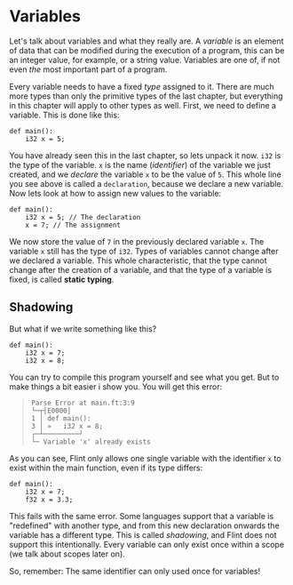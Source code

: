 # Variables

Let's talk about variables and what they really are. A _variable_ is an element of data that can be modified during the execution of a program, this can be an integer value, for example, or a string value. Variables are one of, if not even _the_ most important part of a program.

Every variable needs to have a fixed _type_ assigned to it. There are much more types than only the primitive types of the last chapter, but everything in this chapter will apply to other types as well. First, we need to define a variable. This is done like this:

```ft
def main():
    i32 x = 5;
```

You have already seen this in the last chapter, so lets unpack it now. `i32` is the type of the variable. `x` is the name (_identifier_) of the variable we just created, and we _declare_ the variable `x` to be the value of `5`. This whole line you see above is called a `declaration`, because we declare a new variable.
Now lets look at how to assign new values to the variable:

```ft
def main():
    i32 x = 5; // The declaration
    x = 7; // The assignment
```

We now store the value of `7` in the previously declared variable `x`. The variable `x` still has the type of `i32`. Types of variables cannot change after we declared a variable. This whole characteristic, that the type cannot change after the creation of a variable, and that the type of a variable is fixed, is called **static typing**.

## Shadowing

But what if we write something like this?

```ft
def main():
    i32 x = 7;
    i32 x = 8;
```

You can try to compile this program yourself and see what you get. But to make things a bit easier i show you. You will get this error:

> ```
> Parse Error at main.ft:3:9
> └─┬┤E0000│
> 1 │ def main():
> 3 │ »   i32 x = 8;
> ┌─┴─────────┘
> └─ Variable 'x' already exists
> ```

As you can see, Flint only allows one single variable with the identifier `x` to exist within the main function, even if its type differs:

```ft
def main():
    i32 x = 7;
    f32 x = 3.3;
```

This fails with the same error. Some languages support that a variable is "redefined" with another type, and from this new declaration onwards the variable has a different type. This is called _shadowing_, and Flint does not support this intentionally. Every variable can only exist once within a scope (we talk about scopes later on).

So, remember: The same identifier can only used once for variables!
